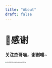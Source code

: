 ```yaml
---
title: "About"
draft: false
---
```


# **🏀感谢**

**关注杰哥喵，谢谢喵**~

<img src="index.assets/c00df158314e2ddc0cede4a1e03823a.png" alt="c00df158314e2ddc0cede4a1e03823a" style="zoom: 25%;" />

